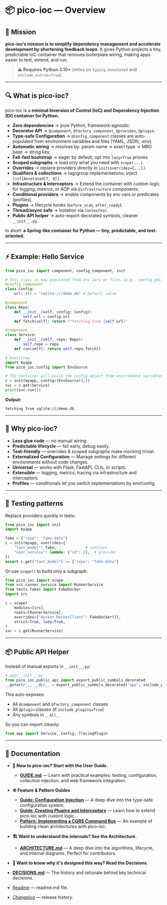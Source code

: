 # 📦 pico-ioc — Overview

## 🎯 Mission

**pico-ioc’s mission is to simplify dependency management and accelerate development by shortening feedback loops.** It gives Python projects a tiny, predictable IoC container that removes boilerplate wiring, making apps easier to test, extend, and run.

> ⚠️ **Requires Python 3.10+** (relies on `typing.Annotated` and `include_extras=True`).

---

## 🔍 What is pico-ioc?

pico-ioc is a **minimal Inversion of Control (IoC) and Dependency Injection (DI) container for Python**.

  - **Zero dependencies** → pure Python, framework-agnostic.
  - **Decorator API** → `@component`, `@factory_component`, `@provides`, `@plugin`.
  - **Type-safe Configuration** → `@config_component` classes are auto-populated from environment variables and files (YAML, JSON, .env).
  - **Automatic wiring** → resolves by: param name → exact type → MRO base → string key.
  - **Fail-fast bootstrap** → eager by default; opt into `lazy=True` proxies.
  - **Scoped subgraphs** → load only what you need with `scope(...)`.
  - **Overrides** → replace providers directly in `init(overrides={...})`.
  - **Qualifiers & collections** → tag/group implementations; inject `list[Annotated[T, Q]]`.
  - **Infrastructure & Interceptors** → Extend the container with custom logic for logging, metrics, or AOP via `@infrastructure` components.
  - **Conditional providers** → enable components by env vars or predicates (profiles).
  - **Plugins** → lifecycle hooks (`before_scan`, `after_ready`).
  - **Thread/async safe** → isolation via `ContextVar`.
  - **Public API helper** → auto-export decorated symbols, cleaner `__init__.py`.

In short: **a Spring-like container for Python — tiny, predictable, and test-oriented.**

---

## ⚡ Example: Hello Service

```python
from pico_ioc import component, config_component, init

# This class is now populated from env vars or files (e.g., config.yml)
@config_component
class Config:
    url: str = "sqlite:///demo.db" # Default value

@component
class Repo:
    def __init__(self, config: Config):
        self.url = config.url
    def fetch(self): return f"fetching from {self.url}"

@component
class Service:
    def __init__(self, repo: Repo):
        self.repo = repo
    def run(self): return self.repo.fetch()

# bootstrap
import myapp
from pico_ioc.config import EnvSource

# The container will build the Config object from environment variables
c = init(myapp, config=(EnvSource(),))
svc = c.get(Service)
print(svc.run())
```

**Output:**

```
fetching from sqlite:///demo.db
```

-----

## 🚀 Why pico-ioc?

  * **Less glue code** — no manual wiring.
  * **Predictable lifecycle** — fail early, debug easily.
  * **Test-friendly** — overrides & scoped subgraphs make mocking trivial.
  * **Externalized Configuration** — Manage settings for different environments without code changes.
  * **Universal** — works with Flask, FastAPI, CLIs, or scripts.
  * **Extensible** — logging, metrics, tracing via infrastructure and interceptors.
  * **Profiles** — conditionals let you switch implementations by env/config.

-----

## 🧪 Testing patterns

Replace providers quickly in tests:

```python
from pico_ioc import init
import myapp

fake = {"repo": "fake-data"}
c = init(myapp, overrides={
    "fast_model": fake,             # constant
    "user_service": lambda: {"id": 1},  # provider
})
assert c.get("fast_model") == {"repo": "fake-data"}
```

Or use `scope()` to build only a subgraph:

```python
from pico_ioc import scope
from src.runner_service import RunnerService
from tests.fakes import FakeDocker
import src

c = scope(
    modules=[src],
    roots=[RunnerService],
    overrides={"docker.DockerClient": FakeDocker()},
    strict=True, lazy=True,
)
svc = c.get(RunnerService)
```

-----

## 📦 Public API Helper

Instead of manual exports in `__init__.py`:

```python
# app/__init__.py
from pico_ioc.public_api import export_public_symbols_decorated
__getattr__, __dir__ = export_public_symbols_decorated("app", include_plugins=True)
```

This auto-exposes:

  * All `@component` and `@factory_component` classes
  * All `@plugin` classes (if `include_plugins=True`)
  * Any symbols in `__all__`

So you can import cleanly:

```python
from app import Service, Config, TracingPlugin
```

-----

## 📖 Documentation

  * **🚀 New to pico-ioc? Start with the User Guide.**

      * [**GUIDE.md**](GUIDE.md) — Learn with practical examples: testing, configuration, collection injection, and web framework integration.

  * **⚙️ Feature & Pattern Guides**

      * [**Guide: Configuration Injection**](GUIDE-CONFIGURATION-INJECTION.md) — A deep dive into the type-safe configuration system.
      * [**Guide: Creating Plugins and Interceptors**](GUIDE-CREATING-PLUGINS-AND-INTERCEPTORS.md) — Learn how to extend pico-ioc with custom logic.
      * [**Pattern: Implementing a CQRS Command Bus**](GUIDE-CQRS.md) — An example of building clean architectures with pico-ioc.

  * **🏗️ Want to understand the internals? See the Architecture.**

      * [**ARCHITECTURE.md**](ARCHITECTURE.md) — A deep dive into the algorithms, lifecycle, and internal diagrams. Perfect for contributors.

  * **🤔 Want to know *why* it's designed this way? Read the Decisions.**

  * [**DECISIONS.md**](DECISIONS.md) — The history and rationale behind key technical decisions.

  * [Readme](../README.md) — readme.md file.

  * [Changelog](../CHANGELOG.md) — release history.

